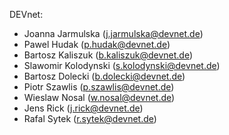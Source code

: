 DEVnet:
- Joanna Jarmulska    (j.jarmulska@devnet.de)
- Pawel Hudak         (p.hudak@devnet.de)
- Bartosz Kaliszuk    (b.kaliszuk@devnet.de)
- Slawomir Kolodynski (s.kolodynski@devnet.de)
- Bartosz Dolecki     (b.dolecki@devnet.de)
- Piotr Szawlis       (p.szawlis@devnet.de)
- Wieslaw Nosal       (w.nosal@devnet.de)
- Jens Rick           (j.rick@devnet.de)
- Rafal Sytek         (r.sytek@devnet.de)
